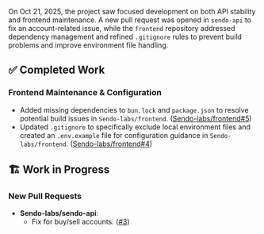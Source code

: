 On Oct 21, 2025, the project saw focused development on both API stability and frontend maintenance. A new pull request was opened in `sendo-api` to fix an account-related issue, while the `frontend` repository addressed dependency management and refined `.gitignore` rules to prevent build problems and improve environment file handling.

## ✅ Completed Work
### Frontend Maintenance & Configuration
*   Added missing dependencies to `bun.lock` and `package.json` to resolve potential build issues in `Sendo-labs/frontend`. ([Sendo-labs/frontend#5](https://github.com/Sendo-labs/frontend/pull/5))
*   Updated `.gitignore` to specifically exclude local environment files and created an `.env.example` file for configuration guidance in `Sendo-labs/frontend`. ([Sendo-labs/frontend#4](https://github.com/Sendo-labs/frontend/pull/4))

## 🏗️ Work in Progress
### New Pull Requests
*   **Sendo-labs/sendo-api**:
    *   Fix for buy/sell accounts. ([#3](https://github.com/Sendo-labs/sendo-api/pull/3))